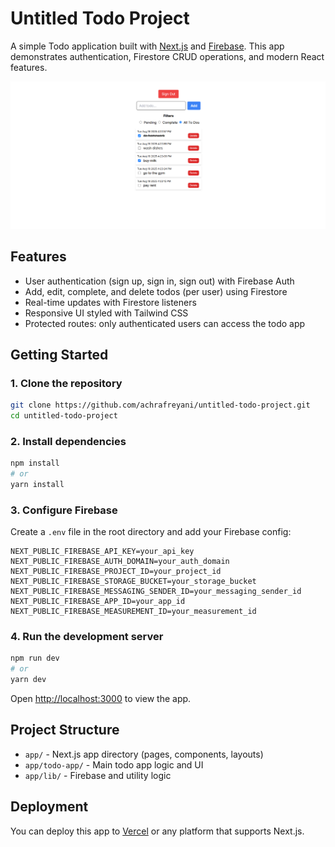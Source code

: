 # Untitled Todo Project

A simple Todo application built with [Next.js](https://nextjs.org/) and [Firebase](https://firebase.google.com/). This app demonstrates authentication, Firestore CRUD operations, and modern React features.

![App Screenshot](public/screenshot.png)

## Features

- User authentication (sign up, sign in, sign out) with Firebase Auth
- Add, edit, complete, and delete todos (per user) using Firestore
- Real-time updates with Firestore listeners
- Responsive UI styled with Tailwind CSS
- Protected routes: only authenticated users can access the todo app

## Getting Started

### 1. Clone the repository

```bash
git clone https://github.com/achrafreyani/untitled-todo-project.git
cd untitled-todo-project
```

### 2. Install dependencies

```bash
npm install
# or
yarn install
```

### 3. Configure Firebase

Create a `.env` file in the root directory and add your Firebase config:

```
NEXT_PUBLIC_FIREBASE_API_KEY=your_api_key
NEXT_PUBLIC_FIREBASE_AUTH_DOMAIN=your_auth_domain
NEXT_PUBLIC_FIREBASE_PROJECT_ID=your_project_id
NEXT_PUBLIC_FIREBASE_STORAGE_BUCKET=your_storage_bucket
NEXT_PUBLIC_FIREBASE_MESSAGING_SENDER_ID=your_messaging_sender_id
NEXT_PUBLIC_FIREBASE_APP_ID=your_app_id
NEXT_PUBLIC_FIREBASE_MEASUREMENT_ID=your_measurement_id
```

### 4. Run the development server

```bash
npm run dev
# or
yarn dev
```

Open [http://localhost:3000](http://localhost:3000) to view the app.

## Project Structure

- `app/` - Next.js app directory (pages, components, layouts)
- `app/todo-app/` - Main todo app logic and UI
- `app/lib/` - Firebase and utility logic

## Deployment

You can deploy this app to [Vercel](https://vercel.com/) or any platform that supports Next.js.
